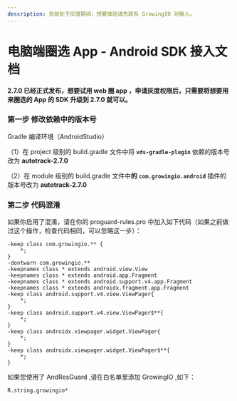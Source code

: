 ```yaml
---
description: 目前处于灰度期间，想要体验请先联系 GrowingIO 对接人。
---
```


# 电脑端圈选 App - Android SDK 接入文档

**2.7.0 已经正式发布，想要试用 web 圈 app ，申请灰度权限后，只需要将想要用来圈选的 App 的 SDK 升级到 2.7.0 就可以。**

### 第一步 修改依赖中的版本号 

Gradle 编译环境（AndroidStudio）

（1）在 project 级别的 build.gradle 文件中将 **`vds-gradle-plugin`** 依赖的版本号改为 **autotrack-2.7.0** 

（2）在 module 级别的 build.gradle 文件中**的** **`com.growingio.android`** 插件的版本号改为 **autotrack-2.7.0**

### **第二步 代码混淆**

如果你启用了混淆，请在你的 proguard-rules.pro 中加入如下代码（如果之前做过这个操作，检查代码相同，可以忽略这一步）：

```text
-keep class com.growingio.** {
    *;
}
-dontwarn com.growingio.**
-keepnames class * extends android.view.View
-keepnames class * extends android.app.Fragment
-keepnames class * extends android.support.v4.app.Fragment
-keepnames class * extends androidx.fragment.app.Fragment
-keep class android.support.v4.view.ViewPager{
    *;
}
-keep class android.support.v4.view.ViewPager$**{
	*;
}
-keep class androidx.viewpager.widget.ViewPager{
    *;
}
-keep class androidx.viewpager.widget.ViewPager$**{
	*;
}
```

如果您使用了 AndResGuard ,请在白名单里添加 GrowingIO ,如下：

```text
R.string.growingio*
```

